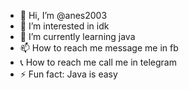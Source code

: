 - 👋 Hi, I’m @anes2003
- 👀 I’m interested in idk
- 🌱 I’m currently learning java
- 📫 How to reach me message me in fb
- 📞 How to reach me call me in telegram
- ⚡ Fun fact: Java is easy

<!---
anes2003/anes2003 is a ✨ special ✨ repository because its `README.md` (this file) appears on your GitHub profile.
You can click the Preview link to take a look at your changes.
--->
